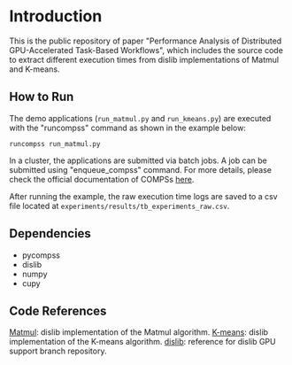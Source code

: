 # Introduction
This is the public repository of paper "Performance Analysis of Distributed GPU-Accelerated Task-Based Workflows", which includes the source code to extract different execution times from dislib implementations of Matmul and K-means.

## How to Run
The demo applications (```run_matmul.py``` and ```run_kmeans.py```) are executed with the "runcompss" command as shown in the example below:
```
runcompss run_matmul.py
```
In a cluster, the applications are submitted via batch jobs. A job can be submitted using "enqueue_compss" command. For more details, please check the official documentation of COMPSs [here](https://compss-doc.readthedocs.io/en/stable/index.html).

After running the example, the raw execution time logs are saved to a csv file located at ```experiments/results/tb_experiments_raw.csv```.

## Dependencies
- pycompss
- dislib
- numpy
- cupy

## Code References
[Matmul](https://github.com/mnlcarv/Performance-Analysis-of-Distributed-GPU-Accelerated-Task-Based-Workflows/blob/main/dislib/data/array.py): dislib implementation of the Matmul algorithm.
[K-means](https://github.com/mnlcarv/Performance-Analysis-of-Distributed-GPU-Accelerated-Task-Based-Workflows/blob/main/dislib/cluster/kmeans/base.py): dislib implementation of the K-means algorithm.
[dislib](https://github.com/bsc-wdc/dislib/tree/gpu-support): reference for dislib GPU support branch repository.

